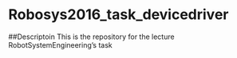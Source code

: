 Robosys2016_task_devicedriver
=============================

##Descriptoin
This is the repository for the lecture RobotSystemEngineering’s task
